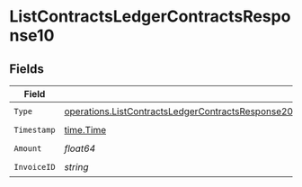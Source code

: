 # ListContractsLedgerContractsResponse10


## Fields

| Field                                                                                                                                                                                                                                | Type                                                                                                                                                                                                                                 | Required                                                                                                                                                                                                                             | Description                                                                                                                                                                                                                          |
| ------------------------------------------------------------------------------------------------------------------------------------------------------------------------------------------------------------------------------------ | ------------------------------------------------------------------------------------------------------------------------------------------------------------------------------------------------------------------------------------ | ------------------------------------------------------------------------------------------------------------------------------------------------------------------------------------------------------------------------------------ | ------------------------------------------------------------------------------------------------------------------------------------------------------------------------------------------------------------------------------------ |
| `Type`                                                                                                                                                                                                                               | [operations.ListContractsLedgerContractsResponse200ApplicationJSONResponseBodyDataAmendmentsCommits10Type](../../models/operations/listcontractsledgercontractsresponse200applicationjsonresponsebodydataamendmentscommits10type.md) | :heavy_check_mark:                                                                                                                                                                                                                   | N/A                                                                                                                                                                                                                                  |
| `Timestamp`                                                                                                                                                                                                                          | [time.Time](https://pkg.go.dev/time#Time)                                                                                                                                                                                            | :heavy_check_mark:                                                                                                                                                                                                                   | N/A                                                                                                                                                                                                                                  |
| `Amount`                                                                                                                                                                                                                             | *float64*                                                                                                                                                                                                                            | :heavy_check_mark:                                                                                                                                                                                                                   | N/A                                                                                                                                                                                                                                  |
| `InvoiceID`                                                                                                                                                                                                                          | *string*                                                                                                                                                                                                                             | :heavy_check_mark:                                                                                                                                                                                                                   | N/A                                                                                                                                                                                                                                  |